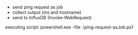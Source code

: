 - send ping request as job
- collect output (ms and hostname)
- send to InfluxDB (Invoke-WebRequest)

executing script: powershell.exe -file .\ping-request-asJob.ps1

